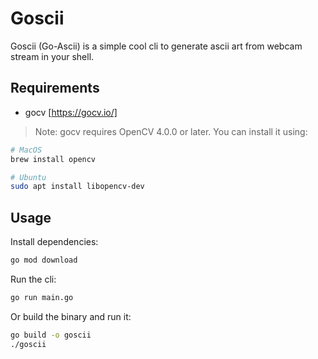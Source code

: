 # Goscii

Goscii (Go-Ascii) is a simple cool cli to generate ascii art from webcam stream in your shell.

## Requirements

- gocv [https://gocv.io/]

> Note: gocv requires OpenCV 4.0.0 or later. You can install it using:

```bash
# MacOS
brew install opencv
```

```bash
# Ubuntu
sudo apt install libopencv-dev
```

## Usage

Install dependencies:

```bash
go mod download
```

Run the cli:

```bash
go run main.go
```

Or build the binary and run it:

```bash
go build -o goscii
./goscii
```